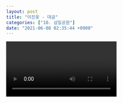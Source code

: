 ```yaml
---
layout: post
title: "이진웅 - 대금"
categories: ["10. 삼일공원"]
date: "2021-06-08 02:35:44 +0900"
---
```

<video class="post-video" controls>

    <source src='{{ "assets/videos/10. 삼일공원/02.mp4" | relative_url }}'
            type="video/mp4">

    Sorry, your browser doesn't support embedded videos.
</video>
